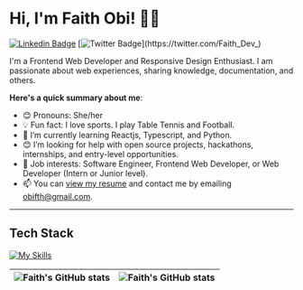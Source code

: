# Hi, I'm Faith Obi! 👋🏾

[![Linkedin Badge](https://img.shields.io/badge/-faithdev-blue?style=for-the-badge&logo=Linkedin&logoColor=white&link=https://www.linkedin.com/in/faithdev)](https://www.linkedin.com/in/faithdev) [![Twitter Badge](https://img.shields.io/badge/-@Faith_Dev_-1ca0f1?style=for-the-badge&logo=twitter&logoColor=white&link=https://twitter.com/Faith_Dev_)](https://twitter.com/Faith_Dev_)

I'm a Frontend Web Developer and Responsive Design Enthusiast. I am passionate about web experiences, sharing knowledge, documentation, and others. 

**Here's a quick summary about me**:

- 😊 Pronouns: She/her
- 💡 Fun fact: I love sports. I play Table Tennis and Football.
- 🌱 I’m currently learning Reactjs, Typescript, and Python.
- 😊 I’m looking for help with open source projects, hackathons, internships, and entry-level opportunities.
- 💼 Job interests: Software Engineer, Frontend Web Developer, or Web Developer (Intern or Junior level).
- 📫 You can [view my resume](https://drive.google.com/file/d/1qCbmmoCGAT_ufz5Rz-YUZS-Rl1f9fjs5/view?usp=drivesdk) and contact me by emailing obifth@gmail.com.

---

## Tech Stack
[![My Skills](https://skillicons.dev/icons?i=react,js,ts,html,css,tailwind,sass,bootstrap,git,github,c)](https://skillicons.dev)


| <img align="center" src="https://github-readme-stats.vercel.app/api?username=obifaith&show_icons=true&include_all_commits=true&hide_border=true" alt="Faith's GitHub stats" /> | <img align="center" src="https://github-readme-stats.vercel.app/api/top-langs/?username=obifaith&langs_count=8&layout=compact&hide_border=true" alt="Faith's GitHub stats" /> |
| ------------- | ------------- |
